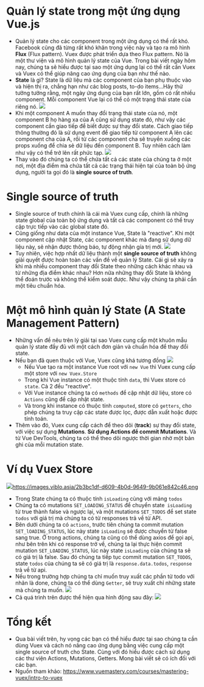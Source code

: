 # Quản lý state trong một ứng dụng Vue.js
* Quản lý state cho các component trong một ứng dụng có thể rất khó.  Facebook cũng đã từng rất khó khăn trong việc này và tạo ra mô hình **Flux**  (Flux pattern). Vuex được phát triển dựa theo Flux pattern. Nó là một thư viện và mô hình quản lý state của Vue. Trong bài viết ngày hôm nay, chúng ta sẽ hiểu được tại sao một ứng dụng lại có thể rất cần Vuex và Vuex có thể giúp nâng cao ứng dụng của bạn như thế nào.
* **State** là gì? State là dữ liệu mà các component của bạn phụ thuộc vào và hiện thị ra, chẳng hạn như các blog posts, to-do items...Hãy thử tưởng tưởng rằng, một ngày ứng dụng của bạn rất lớn, gồm có rất nhiều component. Mỗi component Vue lại có thể có một trạng thái state của riêng nó.
    ![](https://images.viblo.asia/3bcd4c91-20c0-43dc-8cab-1169f67f0258.png)
* Khi một component A muốn thay đổi trạng thái state của nó, một component B họ hàng xa của A cũng sử dụng state đó, như vậy các component cần giao tiếp để biết được sự thay đổi state. Cách giao tiếp thông thường đó là sử dụng event để giao tiếp từ component A lên các component cha của A, rồi từ các component cha sẽ truyền xuống các props xuống để chia sẻ dữ liệu đến component B. Tuy nhiên cách làm như vậy có thể trở lên rất phức tạp.
![](https://images.viblo.asia/1a6b1d4a-3d2a-4a60-9d1d-4f97ef73dae7.png)
* Thay vào đó chúng ta có thể chứa tất cả các state của chúng ta ở một nơi, một địa điểm mà chứa tất cả các trạng thái hiện tại của toàn bộ ứng dụng, người ta gọi đó là **single source of truth**.
# Single source of truth
* Single source of truth chính là cái mà Vuex cung cấp, chính là những state global của toàn bộ ứng dụng và tất cả các component có thể truy cập trực tiếp vào các global state đó.
* Cũng giống như data của một instance Vue, State là "reactive". Khi một component cập nhật State, các component khác mà đang sử dụng dữ liệu này, sẽ nhận được thông báo, tự động nhận gía trị mới.
![](https://images.viblo.asia/3551900a-da5a-4549-bb16-826f15fa7ca7.png)
* Tuy nhiên, việc hợp nhất dữ liệu thành một **single source of truth** không giải quyết được hoàn toàn các vấn đề về quản lý State. Cái gì sẽ xảy ra khi mà nhiều component thay đổi State theo những cách khác nhau và từ những địa điểm khác nhau? Hơn nữa những thay đổi State là không thể đoán trước và không thể kiểm soát được. Như vậy chúng ta phải cần một tiêu chuẩn hóa.
# Một mô hình quản lý State (A State Management Pattern)
* Những vấn đề nêu trên lý giải tại sao Vuex cung cấp một khuôn mẫu quản lý  state đầy đủ với một cách đơn giản và chuẩn hóa để thay đổi state.
* Nếu bạn đã quen thuộc với Vue, Vuex cũng khá tương đồng
![](https://images.viblo.asia/c50ce913-0e95-40c2-87fe-7811f70a0021.png)
    * Nếu Vue tạo ra một instance Vue root với `new Vue` thì Vuex cung cấp một store với `new Vuex.Store`
    * Trong khi Vue instance có một thuộc tính `data`, thì Vuex store có `state`. Cả 2 đều "reactive".
    * Với Vue instance chúng ta có `methods` để cập nhật dữ liệu, store có `Actions` cũng để cập nhật state.
    * Và trong khi instance có thuộc tính `computed`, store có `getters`, cho phép chúng ta truy cập các state được lọc, được dẫn xuất hoặc được tính toán.
* Thêm vào đó, Vuex cung cấp cách để theo dõi (**track**) sự thay đổi state, với việc sự dụng **Mutations**. **Sử dụng Actions để commit Mutations**. Và từ Vue DevTools, chúng ta có thể theo dõi ngược thời gian nhờ một bản ghi của mỗi mutation state.
# Ví dụ Vuex Store
![](https://images.viblo.asia/2b3bc1df-d609-4b0d-9649-9b061e842c46.png)https://images.viblo.asia/2b3bc1df-d609-4b0d-9649-9b061e842c46.png
* Trong State chúng ta có thuộc tính `isLoading` cùng với mảng `todos`
* Chúng ta có mutations `SET_LOADING_STATUS` để chuyển state` isLoading` từ true thành false và ngược lại, và một mutations `SET_TODOS` để set state `todos` với giá trị mà chúng ta có từ responses trả về từ API.
* Bên dưới chúng ta có `actions`,  trước tiên chúng ta commit mutation `SET_lOADING_STATUS`, lúc này state `isLoading` sẽ được chuyển từ false sang true. Ở trong actions, chúng ta cũng có thể dùng axios để gọi api, như bên trên khi có response trở về, chúng ta lại thực hiện commit mutation `SET_LOADING_STATUS`, lúc này state `isLoading` của chúng ta sẽ có giá trị là false. Sau đó chúng ta tiếp tục commit mutation `SET_TODOS`, state `todos` của chúng ta sẽ có giá trị là `response.data.todos`, `response` trả về từ api.
* Nếu trong trường hợp chúng ta chỉ muốn truy xuất các phần tử todo với nhãn là done, chúng ta có thể dùng `Getter`, sẽ truy xuất chỉ những state mà chúng ta muốn.
![](https://images.viblo.asia/fc1d41b3-97b1-4e8b-bfbb-08866f959a9c.png)
* Cả quá trình trên được thể hiện qua hình động sau đây:
![](https://images.viblo.asia/45849c95-d6ab-4295-8621-601bda331c88.gif)
# Tổng kết
* Qua bài viết trên, hy vọng các bạn có thể hiểu được tại sao chúng ta cần dùng Vuex và cách nó nâng cao ứng dụng bằng việc cung cấp một single source of truth cho State. Cùng với đó hiểu được cách sử dụng các thư viện Actions, Mutations, Getters.
Mong bài viết sẽ có ích đối với các bạn.
* Nguồn tham khảo:
https://www.vuemastery.com/courses/mastering-vuex/intro-to-vuex